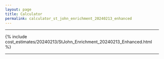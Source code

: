 ```yaml
---
layout: page
title: Calculator
permalink: calculator_st_john_enrichment_20240213_enhanced
---
```


___

{% include cost_estimates/20240213/StJohn_Enrichment_20240213_Enhanced.html %}

___

